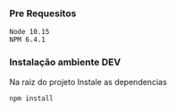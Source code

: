 ### Pre Requesitos
```
Node 10.15
NPM 6.4.1
```

### Instalação ambiente DEV
Na raiz do projeto Instale as dependencias

```
npm install 
```

